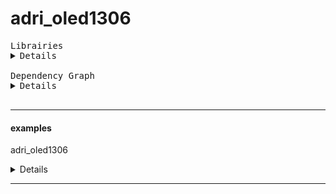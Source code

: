 # adri_oled1306
<pre>
Librairies
<details>
adri_oled1306                   = https://github.com/AdriLighting/adri_oled1306

Adafruit BusIO                  = https://github.com/adafruit/Adafruit_BusIO
Adafruit SSD1306                = https://github.com/adafruit/Adafruit_SSD1306
Adafruit GFX Library            = https://github.com/adafruit/Adafruit-GFX-Library

framework                       = https://github.com/esp8266/Arduino/tree/master/libraries
Wire                            = 
SPI                             = 

</details>
Dependency Graph
<details>
|-- [Adafruit BusIO] 1.4.1
|   |-- [Wire] 1.0
|   |-- [SPI] 1.0
|-- [Wire] 1.0
|-- [adri_oled1306] 1.0.0
|   |-- [Adafruit SSD1306] 2.4.0
|   |   |-- [Adafruit GFX Library] 1.10.2
|   |   |   |-- [Adafruit BusIO] 1.4.1
|   |   |   |   |-- [Wire] 1.0
|   |   |   |   |-- [SPI] 1.0
|   |   |   |-- [Wire] 1.0
|   |   |   |-- [SPI] 1.0
|   |   |-- [SPI] 1.0
|   |   |-- [Wire] 1.0
|   |-- [Adafruit GFX Library] 1.10.2
|   |   |-- [Adafruit BusIO] 1.4.1
|   |   |   |-- [Wire] 1.0
|   |   |   |-- [SPI] 1.0
|   |   |-- [Wire] 1.0
|   |   |-- [SPI] 1.0
|   |-- [SPI] 1.0
|   |-- [Wire] 1.0</details>
</pre>

<hr>

#### examples

adri_oled1306
<details>
<pre>
platformio.ini
<details>
[env:nodemcuv2]
platform=espressif8266
board=nodemcuv2
framework=arduino
lib_deps=Adafruit BusIO, Wire
lib_extra_dirs= ${env.lib_extra_dirs}
[platformio]
src_dir= ${env.src_dir}

</details>
</pre>
</details>
<hr>